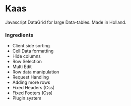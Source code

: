 # Kaas

Javascript DataGrid for large Data-tables. 
Made in Holland. 

### Ingredients
* Client side sorting
* Cell Data formatting
* Hide columns
* Row Selection 
* Multi Edit
* Row data manipulation
* Request Handling
* Adding more rows
* Fixed Headers (Css)
* Fixed Footers (Css)
* Plugin system   